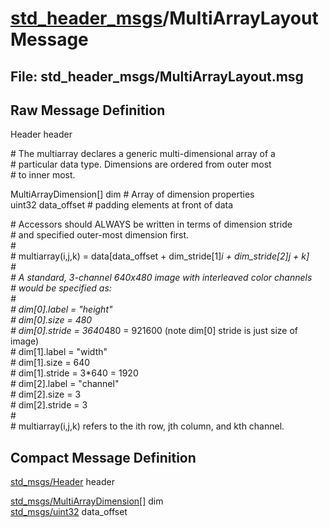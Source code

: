 # [std_header_msgs](../README.md)/MultiArrayLayoutMessage #

## File: std_header_msgs/MultiArrayLayout.msg
## Raw Message Definition
  
Header header  
  
\# The multiarray declares a generic multi-dimensional array of a  
\# particular data type.  Dimensions are ordered from outer most  
\# to inner most.  
  
MultiArrayDimension[] dim \# Array of dimension properties  
uint32 data_offset        \# padding elements at front of data  
  
\# Accessors should ALWAYS be written in terms of dimension stride  
\# and specified outer-most dimension first.  
\#   
\# multiarray(i,j,k) = data[data_offset + dim_stride[1]*i + dim_stride[2]*j + k]  
\#  
\# A standard, 3-channel 640x480 image with interleaved color channels  
\# would be specified as:  
\#  
\# dim[0].label  = "height"  
\# dim[0].size   = 480  
\# dim[0].stride = 3*640*480 = 921600  (note dim[0] stride is just size of image)  
\# dim[1].label  = "width"  
\# dim[1].size   = 640  
\# dim[1].stride = 3*640 = 1920  
\# dim[2].label  = "channel"  
\# dim[2].size   = 3  
\# dim[2].stride = 3  
\#  
\# multiarray(i,j,k) refers to the ith row, jth column, and kth channel.  


## Compact Message Definition
  
[std_msgs/Header](http://docs.ros.org/en/melodic/api/std_msgs/html/msg/Header.html) header  
  
[std_msgs/MultiArrayDimension[]](http://docs.ros.org/en/melodic/api/std_msgs/html/msg/MultiArrayDimension.html) dim   
[std_msgs/uint32](http://docs.ros.org/en/melodic/api/std_msgs/html/msg/UInt32.html) data_offset  

